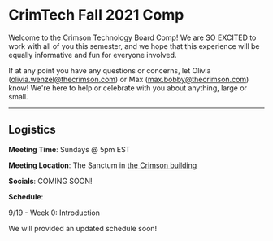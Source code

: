 # CrimTech Fall 2021 Comp
Welcome to the Crimson Technology Board Comp! We are SO EXCITED to work with all of you this semester, and we hope that this experience will be equally informative and fun for everyone involved.

If at any point you have any questions or concerns, let Olivia (olivia.wenzel@thecrimson.com) or Max (max.bobby@thecrimson.com) know! We're here to help or celebrate with you about anything, large or small.

-----
## Logistics
**Meeting Time**: Sundays @ 5pm EST

**Meeting Location**: The Sanctum in [the Crimson building](https://www.google.com/maps/place/Harvard+Crimson/@42.372106,-71.1185717,17z/data=!3m1!4b1!4m5!3m4!1s0x89e3774349ddf717:0x60c085708687338f!8m2!3d42.3721091!4d-71.1163955?shorturl=1)

**Socials**: COMING SOON!

**Schedule**:

9/19 - Week 0: Introduction

We will provided an updated schedule soon!